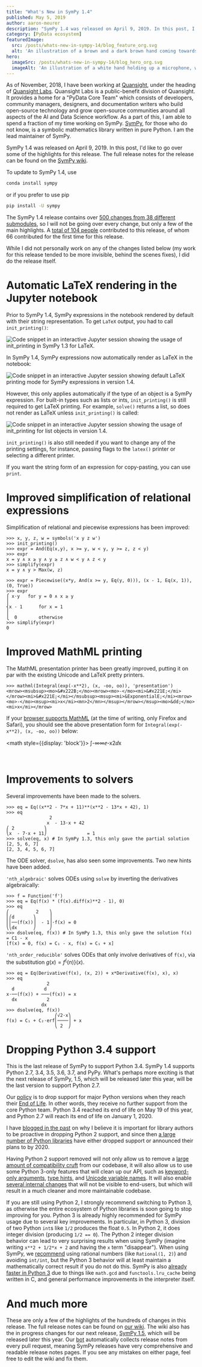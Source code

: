 ```yaml
---
title: "What's New in SymPy 1.4"
published: May 5, 2019
author: aaron-meurer
description: "SymPy 1.4 was released on April 9, 2019. In this post, I'd like to go over some of the highlights for this release."
category: [PyData ecosystem]
featuredImage:
  src: /posts/whats-new-in-sympy-14/blog_feature_org.svg
  alt: 'An illustration of a brown and a dark brown hand coming towards each other to pass a business card with the logo of Quansight Labs.'
hero:
  imageSrc: /posts/whats-new-in-sympy-14/blog_hero_org.svg
  imageAlt: 'An illustration of a white hand holding up a microphone, with some graphical elements highlighting the top of the microphone.'
---
```


As of November, 2018, I have been working at
[Quansight](https://www.quansight.com/), under the heading of [Quansight
Labs](https://www.quansight.com/labs). Quansight Labs is a public-benefit
division of Quansight. It provides a home for a "PyData Core Team" which
consists of developers, community managers, designers, and documentation
writers who build open-source technology and grow open-source communities
around all aspects of the AI and Data Science workflow. As a part of this, I
am able to spend a fraction of my time working on SymPy.
[SymPy](https://www.sympy.org/en/index.html), for those who do not know, is a
symbolic mathematics library written in pure Python. I am the lead maintainer
of SymPy.

SymPy 1.4 was released on April 9, 2019. In this post, I'd like to go over
some of the highlights for this release. The full release notes for the
release can be found on the [SymPy
wiki](https://github.com/sympy/sympy/wiki/Release-Notes-for-1.4).

To update to SymPy 1.4, use

```bash
conda install sympy
```

or if you prefer to use pip

```bash
pip install -U sympy
```

The SymPy 1.4 release contains over [500 changes from 38 different
submodules](https://github.com/sympy/sympy/wiki/Release-Notes-for-1.4#authors),
so I will not be going over every change, but only a few of the main
highlights. A [total of 104
people](https://github.com/sympy/sympy/wiki/Release-Notes-for-1.4#authors)
contributed to this release, of whom 66 contributed for the first time for
this release.

While I did not personally work on any of the changes listed below (my work
for this release tended to be more invisible, behind the scenes fixes), I did
do the release itself.

# Automatic LaTeX rendering in the Jupyter notebook

Prior to SymPy 1.4, SymPy expressions in the notebook rendered by default with their
string representation. To get `LaTeX` output, you had to call `init_printing()`:

![Code snippet in an interactive Jupyter session showing the usage of init_printing in SymPy 1.3 for LaTeX.](/posts/whats-new-in-sympy-14/sympy-1.3-notebook.png)

In SymPy 1.4, SymPy expressions now automatically render as LaTeX in the notebook:

![Code snippet in an interactive Jupyter session showing default LaTeX printing mode for SymPy expressions in version 1.4.](/posts/whats-new-in-sympy-14/sympy-1.4-notebook.png)

However, this only applies automatically if the type of an object is a SymPy
expression. For built-in types such as lists or ints, `init_printing()` is
still required to get LaTeX printing. For example, `solve()` returns a list,
so does not render as LaTeX unless `init_printing()` is called:

![Code snippet in an interactive Jupyter session showing the usage of init_printing for list objects in version 1.4.](/posts/whats-new-in-sympy-14/sympy-1.4-notebook-2.png)

`init_printing()` is also still needed if you want to change any of the
printing settings, for instance, passing flags to the `latex()` printer or
selecting a different printer.

If you want the string form of an expression for copy-pasting, you can use
`print`.

# Improved simplification of relational expressions

Simplification of relational and piecewise expressions has been improved:

```pycon
>>> x, y, z, w = symbols('x y z w')
>>> init_printing()
>>> expr = And(Eq(x,y), x >= y, w < y, y >= z, z < y)
>>> expr
x = y ∧ x ≥ y ∧ y ≥ z ∧ w < y ∧ z < y
>>> simplify(expr)
x = y ∧ y > Max(w, z)
```

```pycon
>>> expr = Piecewise((x*y, And(x >= y, Eq(y, 0))), (x - 1, Eq(x, 1)), (0, True))
>>> expr
⎧ x⋅y   for y = 0 ∧ x ≥ y
⎪
⎨x - 1      for x = 1
⎪
⎩  0        otherwise
>>> simplify(expr)
0
```

# Improved MathML printing

The MathML presentation printer has been greatly improved, putting it on par
with the existing Unicode and LaTeX pretty printers.

```pycon
>>> mathml(Integral(exp(-x**2), (x, -oo, oo)), 'presentation')
<mrow><msubsup><mo>&#x222B;</mo><mrow><mo>-</mo><mi>&#x221E;</mi></mrow><mi>&#x221E;</mi></msubsup><msup><mi>&ExponentialE;</mi><mrow><mo>-</mo><msup><mi>x</mi><mn>2</mn></msup></mrow></msup><mo>&dd;</mo><mi>x</mi></mrow>
```

If your [browser supports MathML](https://caniuse.com/#feat=mathml) (at the
time of writing, only Firefox and Safari), you should see the above
presentation form for `Integral(exp(-x**2), (x, -oo, oo))` below:

<math style={{display: 'block'}}>
<mrow><msubsup><mo>&#x222B;</mo><mrow><mo>-</mo><mi>&#x221E;</mi></mrow><mi>&#x221E;</mi></msubsup><msup><mi>&ExponentialE;</mi><mrow><mo>-</mo><msup><mi>x</mi><mn>2</mn></msup></mrow></msup><mo>&dd;</mo><mi>x</mi></mrow>
</math>

<br />

# Improvements to solvers

Several improvements have been made to the solvers.

```pycon
>>> eq = Eq((x**2 - 7*x + 11)**(x**2 - 13*x + 42), 1)
>>> eq
                2
               x  - 13⋅x + 42
⎛ 2           ⎞
⎝x  - 7⋅x + 11⎠               = 1
>>> solve(eq, x) # In SymPy 1.3, this only gave the partial solution [2, 5, 6, 7]
[2, 3, 4, 5, 6, 7]
```

The ODE solver, `dsolve`, has also seen some improvements. Two new hints have
been added.

`'nth_algebraic'` solves ODEs using `solve` by inverting the derivatives
algebraically:

```pycon
>>> f = Function('f')
>>> eq = Eq(f(x) * (f(x).diff(x)**2 - 1), 0)
>>> eq
⎛          2    ⎞
⎜⎛d       ⎞     ⎟
⎜⎜──(f(x))⎟  - 1⎟⋅f(x) = 0
⎝⎝dx      ⎠     ⎠
>>> dsolve(eq, f(x)) # In SymPy 1.3, this only gave the solution f(x) = C1 - x
[f(x) = 0, f(x) = C₁ - x, f(x) = C₁ + x]
```

`'nth_order_reducible'` solves ODEs that only involve derivatives of `f(x)`,
via the substitution $g(x)=f^\{(n)\}(x)$.

```pycon
>>> eq = Eq(Derivative(f(x), (x, 2)) + x*Derivative(f(x), x), x)
>>> eq
               2
  d           d
x⋅──(f(x)) + ───(f(x)) = x
  dx           2
             dx
>>> dsolve(eq, f(x))
                  ⎛√2⋅x⎞
f(x) = C₁ + C₂⋅erf⎜────⎟ + x
                  ⎝ 2  ⎠
```

# Dropping Python 3.4 support

This is the last release of SymPy to support Python 3.4. SymPy 1.4 supports
Python 2.7, 3.4, 3.5, 3.6, 3.7, and PyPy. What's perhaps more exciting is that
the next release of SymPy, 1.5, which will be released later this year, will
be the last version to support Python 2.7.

Our
[policy](https://github.com/sympy/sympy/wiki/Python-version-support-policy) is
to drop support for major Python versions when they reach their [End of
Life](https://devguide.python.org/#status-of-python-branches). In other words,
they receive no further support from the core Python team. Python 3.4 reached
its end of life on May 19 of this year, and Python 2.7 will reach its end of
life on January 1, 2020.

I have [blogged in the
past](https://www.asmeurer.com/blog/posts/moving-away-from-python-2/) on why I
believe it is important for library authors to be proactive in dropping Python
2 support, and since then [a large number of Python
libraries](https://python3statement.org) have either dropped support or
announced their plans to by 2020.

Having Python 2 support removed will not only allow us to remove a [large
amount of compatibility
cruft](https://github.com/sympy/sympy/blob/sympy-1.4/sympy/core/compatibility.py)
from our codebase, it will also allow us to use some Python 3-only features
that will clean up our API, such as [keyword-only
arguments](https://python-3-for-scientists.readthedocs.io/en/latest/python3_advanced.html#keyword-only-arguments),
[type
hints](https://python-3-for-scientists.readthedocs.io/en/latest/python3_features.html#function-annotations),
and [Unicode variable
names](https://python-3-for-scientists.readthedocs.io/en/latest/python3_features.html#unicode-variable-names).
It will also enable [several internal
changes](https://github.com/sympy/sympy/issues?q=is%3Aissue+is%3Aopen+label%3A"Dropping+Python+2")
that will not be visible to end-users, but which will result in a much cleaner
and more maintainable codebase.

If you are still using Python 2, I strongly recommend switching to Python 3,
as otherwise the entire ecosystem of Python libraries is soon going to stop
improving for you. Python 3 is already highly recommended for SymPy usage due
to several key improvements. In particular, in Python 3, division of two
Python `int`s like `1/2` produces the float `0.5`. In Python 2, it does
integer division (producing `1/2 == 0`). The Python 2 integer division
behavior can lead to very surprising results when using SymPy (imagine writing
`x**2 + 1/2*x + 2` and having the `x` term "disappear"). When using SymPy, we
[recommend](https://docs.sympy.org/latest/tutorial/gotchas.html#two-final-notes-and)
using rational numbers (like `Rational(1, 2)`) and avoiding `int/int`, but the
Python 3 behavior will at least maintain a mathematically correct result if
you do not do this. SymPy is also [already faster in Python
3](https://speed.python.org/comparison/?exe=12%2BL%2Bmaster%2C12%2BL%2B3.5%2C12%2BL%2B3.6%2C12%2BL%2B2.7&ben=666%2C667%2C669%2C668&env=1%2C2&hor=false&bas=none&chart=normal+bars)
due to things like `math.gcd` and `functools.lru_cache` being written in C,
and general performance improvements in the interpreter itself.

# And much more

These are only a few of the highlights of the hundreds of changes in this
release. The full release notes can be found on [our
wiki](https://github.com/sympy/sympy/wiki/Release-Notes-for-1.4). The wiki
also has the in progress changes for our next release, [SymPy
1.5](https://github.com/sympy/sympy/wiki/Release-Notes-for-1.5), which will be
released later this year. Our [bot](https://github.com/sympy/sympy-bot)
automatically collects release notes from every pull request, meaning SymPy
releases have very comprehensive and readable release notes pages. If you see
any mistakes on either page, feel free to edit the wiki and fix them.
